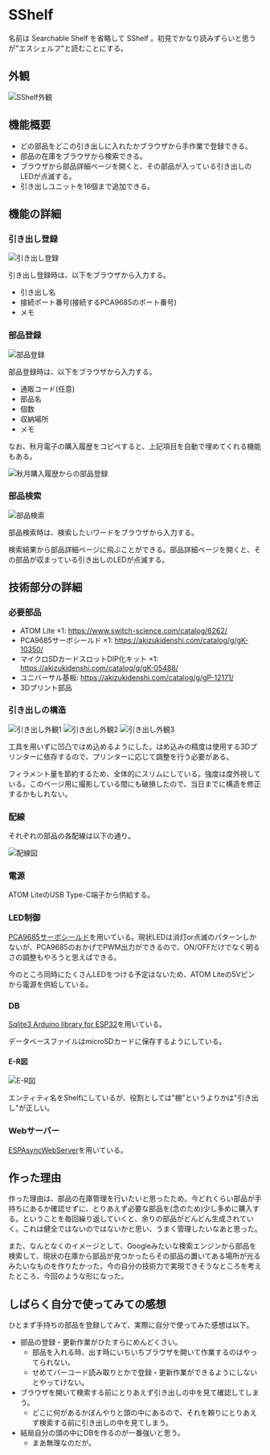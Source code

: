 # SShelf

名前は Searchable Shelf を省略して SShelf 。初見でかなり読みずらいと思うが"エスシェルフ"と読むことにする。

## 外観

![SShelf外観](/images/Honeyview_IMG_2613.jpg)

## 機能概要

- どの部品をどこの引き出しに入れたかブラウザから手作業で登録できる。
- 部品の在庫をブラウザから検索できる。
- ブラウザから部品詳細ページを開くと、その部品が入っている引き出しのLEDが点滅する。
- 引き出しユニットを16個まで追加できる。

## 機能の詳細

### 引き出し登録

![引き出し登録](/images/add_shelf.png)

引き出し登録時は、以下をブラウザから入力する。

- 引き出し名
- 接続ポート番号(接続するPCA9685のポート番号)
- メモ

### 部品登録

![部品登録](/images/add_parts_c.png)

部品登録時は、以下をブラウザから入力する。

- 通販コード(任意)
- 部品名
- 個数
- 収納場所
- メモ

なお、秋月電子の購入履歴をコピペすると、上記項目を自動で埋めてくれる機能もある。

![秋月購入履歴からの部品登録](/images/add_parts_a.png)

### 部品検索

![部品検索](/images/search.png)

部品検索時は、検索したいワードをブラウザから入力する。

検索結果から部品詳細ページに飛ぶことができる。部品詳細ページを開くと、その部品が収まっている引き出しのLEDが点滅する。

## 技術部分の詳細

### 必要部品

- ATOM Lite ×1: https://www.switch-science.com/catalog/6262/
- PCA9685サーボシールド ×1: https://akizukidenshi.com/catalog/g/gK-10350/
- マイクロSDカードスロットDIP化キット ×1: https://akizukidenshi.com/catalog/g/gK-05488/
- ユニバーサル基板: https://akizukidenshi.com/catalog/g/gP-12171/
- 3Dプリント部品

### 引き出しの構造

![引き出し外観1](/images/Honeyview_IMG_2617.jpg)
![引き出し外観2](/images/Honeyview_IMG_2618.jpg)
![引き出し外観3](/images/Honeyview_IMG_2619.jpg)

工具を用いずに凹凸ではめ込めるようにした。はめ込みの精度は使用する3Dプリンターに依存するので、プリンターに応じて調整を行う必要がある。

フィラメント量を節約するため、全体的にスリムにしている。強度は度外視している。このページ用に撮影している間にも破損したので、当日までに構造を修正するかもしれない。

### 配線

それぞれの部品の各配線は以下の通り。

![配線図](/images/wire.jpg)

### 電源

ATOM LiteのUSB Type-C端子から供給する。

### LED制御

[PCA9685サーボシールド](https://akizukidenshi.com/catalog/g/gK-10350/)を用いている。現状LEDは消灯or点滅のパターンしかないが、PCA9685のおかげでPWM出力ができるので、ON/OFFだけでなく明るさの調整もやろうと思えばできる。

今のところ同時にたくさんLEDをつける予定はないため、ATOM Liteの5Vピンから電源を供給している。

### DB

[Sqlite3 Arduino library for ESP32](https://github.com/siara-cc/esp32_arduino_sqlite3_lib)を用いている。

データベースファイルはmicroSDカードに保存するようにしている。

#### E-R図

![E-R図](/images/sshelf_er.png)

エンティティ名をShelfにしているが、役割としては"棚"というよりかは"引き出し"が正しい。

### Webサーバー

[ESPAsyncWebServer](https://github.com/me-no-dev/ESPAsyncWebServer)を用いている。

## 作った理由

作った理由は、部品の在庫管理を行いたいと思ったため。今どれくらい部品が手持ちにあるか確認せずに、とりあえず必要な部品を(念のため)少し多めに購入する。ということを毎回繰り返していくと、余りの部品がどんどん生成されていく。これは健全ではないのではないかと思い、うまく管理したいなあと思った。

また、なんとなくのイメージとして、Googleみたいな検索エンジンから部品を検索して、現状の在庫から部品が見つかったらその部品の置いてある場所が光るみたいなものを作りたかった。今の自分の技術力で実現できそうなところを考えたところ、今回のような形になった。

## しばらく自分で使ってみての感想

ひとまず手持ちの部品を登録してみて、実際に自分で使ってみた感想は以下。

- 部品の登録・更新作業がひたすらにめんどくさい。
  - 部品を入れる時、出す時にいちいちブラウザを開いて作業するのはやってられない。
  - せめてバーコード読み取りとかで登録・更新作業ができるようにしないとやってけない。
- ブラウザを開いて検索する前にとりあえず引き出しの中を見て確認してしまう。
  - どこに何があるかぼんやりと頭の中にあるので、それを頼りにとりあえず検索する前に引き出しの中を見てしまう。
- 結局自分の頭の中にDBを作るのが一番強いと思う。
  - まあ無理なのだが。